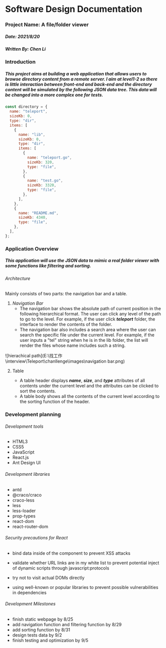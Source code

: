 # Software Design Documentation

### Project Name: A file/folder viewer
##### Date: 2021/8/20
##### Written By: Chen Li

### Introduction
##### This project aims at building a web application that allows users to browse directory content from a remote server. I aim at level1-2 so there is little interaction between front-end and back-end and the directory content will be simulated by the following JSON data tree. This data will be changed into a more complex one for tests.

```javascript
const directory = {
  name: "teleport",
  sizeKb: 0,
  type: "dir",
  items: [
    {
      name: "lib",
      sizeKb: 0,
      type: "dir",
      items: [
        {
          name: "teleport.go",
          sizeKb: 320,
          type: "file",
        },
        {
          name: "test.go",
          sizeKb: 3320,
          type: "file",
        },
      ],
    },
    {
      name: "README.md",
      sizeKb: 4340,
      type: "file",
    },
  ],
};
```

### Application Overview
##### This application will use the JSON data to mimic a real folder viewer with some functions like filtering and sorting.

###### Architecture

Mainly consists of two parts: the navigation bar and a table.

1. *Navigation Bar*
   * The navigation bar shows the absolute path of current position in the following hierarchical format. The user can click any level of the path to go to the level. For example, if the user click ***teleport*** folder, the interface to render the contents of the folder.
   * The navigation bar also includes a search area where the user can search the specific file under the current level. For example, if the user inputs a "tel" string when he is in the lib folder, the list will render the files whose name includes such a string.

![hierachical path](E:\找工作\interview\Teleport\chanllenge\images\navigation bar.png)

 2. Table

    * A table header displays ***name***, ***size***, and ***type*** attributes of all contents under the current level and the attributes can be clicked to sort the contents.
    * A table body shows all the contents of the current level according to the sorting function of the header.
    

### Development planning

###### Development tools

* HTML3
* CSS5
* JavaScript
* React.js
* Ant Design UI

###### Development libraries

* antd
* @craco/craco
* craco-less
* less
* less-loader
* prop-types
* react-dom
* react-router-dom

###### Security precautions for React

* bind data inside of the component to prevent XSS attacks


* validate whether URL links are in my white list to prevent potential inject of dynamic scripts through javascript:protocols

* try not to visit actual DOMs directly

* using well-known or popular libraries to prevent possible vulnerabilities in dependencies

###### Development Milestones

* finish static webpage by 8/25
* add navigation function and filtering function by 8/29
* add sorting function by 8/31
* design tests data by 9/2
* finish testing and optimization by 9/5
